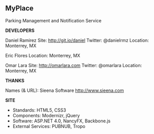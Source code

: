 MyPlace
-------

Parking Management and Notification Service

**DEVELOPERS**
  
Daniel Ramirez
  Site: http://git.io/daniel
  Twitter: @danielrmz
  Location: Monterrey, MX

Eric Flores 
  Location: Monterrey, MX
  
Omar Lara
  Site: http://omarlara.com
  Twitter: @omarlara
  Location: Monterrey, MX


**THANKS**

Names (& URL): Sieena Software http://www.sieena.com

**SITE**

- Standards: HTML5, CSS3
- Components: Modernizr, jQuery
- Software: ASP.NET 4.0, NancyFX, Backbone.js
- External Services: PUBNUB, Tropo